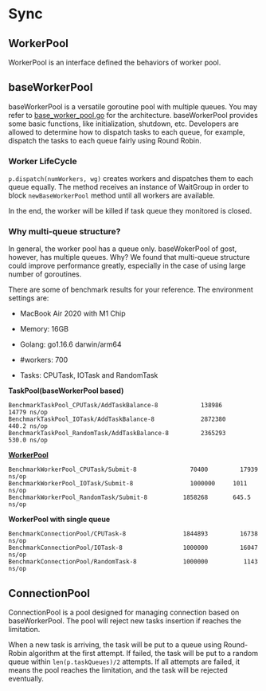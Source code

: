 # Sync

## WorkerPool

WorkerPool is an interface defined the behaviors of worker pool.

## baseWorkerPool

baseWorkerPool is a versatile goroutine pool with multiple queues. You may refer to [base_worker_pool.go](./base_worker_pool.go) for the architecture. baseWorkerPool provides some basic functions, like initialization, shutdown, etc. Developers are allowed to determine how to dispatch tasks to each queue, for example, dispatch the tasks to each queue fairly using Round Robin.

### Worker LifeCycle

`p.dispatch(numWorkers, wg)` creates workers and dispatches them to each queue equally. The method receives an instance of WaitGroup in order to block `newBaseWorkerPool` method until all workers are available. 

In the end, the worker will be killed if task queue they monitored is closed.

### Why multi-queue structure? 

In general, the worker pool has a queue only. baseWokerPool of gost, however, has multiple queues. Why? We found that multi-queue structure could improve performance greatly, especially in the case of using large number of goroutines.

There are some of benchmark results for your reference. The environment settings are:

- MacBook Air 2020 with M1 Chip
- Memory: 16GB
- Golang: go1.16.6 darwin/arm64

- #workers: 700
- Tasks: CPUTask, IOTask and RandomTask

**TaskPool(baseWorkerPool based)**

```
BenchmarkTaskPool_CPUTask/AddTaskBalance-8        	  138986	     14779 ns/op
BenchmarkTaskPool_IOTask/AddTaskBalance-8  	          2872380	     440.2 ns/op
BenchmarkTaskPool_RandomTask/AddTaskBalance-8  	      2365293	     530.0 ns/op
```

**[WorkerPool](https://github.com/gammazero/workerpool)**

```
BenchmarkWorkerPool_CPUTask/Submit-8         	   70400	     17939 ns/op
BenchmarkWorkerPool_IOTask/Submit-8         	   1000000	   1011 ns/op
BenchmarkWorkerPool_RandomTask/Submit-8          1858268	   645.5 ns/op
```

**WorkerPool with single queue**

```
BenchmarkConnectionPool/CPUTask-8           	 1844893	     16738 ns/op
BenchmarkConnectionPool/IOTask-8            	 1000000	     16047 ns/op
BenchmarkConnectionPool/RandomTask-8        	 1000000	      1143 ns/op
```

## ConnectionPool

ConnectionPool is a pool designed for managing connection based on baseWorkerPool. The pool will reject new tasks insertion if reaches the limitation.

When a new task is arriving, the task will be put to a queue using Round-Robin algorithm at the first attempt. If failed, the task will be put to a random queue within `len(p.taskQueues)/2` attempts. If all attempts are failed, it means the pool reaches the limitation, and the task will be rejected eventually.

